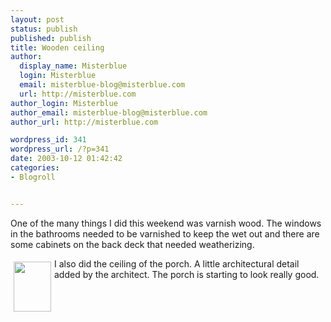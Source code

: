 ```yaml
---
layout: post
status: publish
published: publish
title: Wooden ceiling
author:
  display_name: Misterblue
  login: Misterblue
  email: misterblue-blog@misterblue.com
  url: http://misterblue.com
author_login: Misterblue
author_email: misterblue-blog@misterblue.com
author_url: http://misterblue.com

wordpress_id: 341
wordpress_url: /?p=341
date: 2003-10-12 01:42:42
categories:
- Blogroll


---
```

<p>
One of the many things I did this weekend was varnish wood.
The windows in the bathrooms needed to be varnished to keep the
wet out and there are some cabinets on the back deck that needed
weatherizing.
</p>
<p>
<a href="http://pics.misterblue.com/onepic/20031000-Misc/w480/h640/IMG_2679.jpg"
      target="onepic">
    <img src="http://pics.misterblue.com/20031000-Misc/60/80/IMG_2679.jpg"
            style="float: left; margin: 5px" height="80" width="60" alt=""/>
</a>
I also did the ceiling of the
porch.
A little architectural detail added by the architect.
The porch is starting to look really good.
</p>
